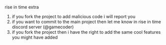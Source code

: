 rise in time extra

1) if you fork the project to add malicious code i will report you
2) if you want to commit to the main project then let me know in rise in time discord server (@gamecoder)
3) if you fork the project then i have the right to add the same cool features you might have added
